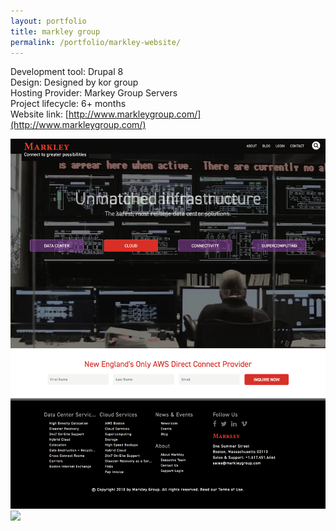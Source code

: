 ```yaml
---
layout: portfolio
title: markley group
permalink: /portfolio/markley-website/
---
```


Development tool: Drupal 8   
Design: Designed by kor group  
Hosting Provider: Markey Group Servers     
Project lifecycle: 6+ months  
Website link: [http://www.markleygroup.com/](http://www.markleygroup.com/)  

<img src="/img/full/mar/full-mar-homepage.png">

<img src="/img/full/mar/full-mar-supercomppage.png">